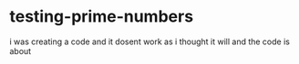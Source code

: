# testing-prime-numbers
i was creating a code and it dosent work as i thought it will and the code is about 
